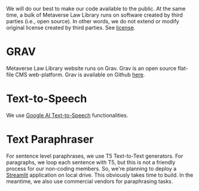 We will do our best to make our code available to the public. At the same time, a bulk of Metaverse Law Library runs on software created by third parties (i.e., open source). In other words, we do not extend or modify original license created by third parties. See <a href="https://github.com/metaverselaw/lawlib/blob/main/LICENSE">license</a>.

# GRAV
Metaverse Law Library website runs on Grav. Grav is an open source flat-file CMS web-platform. Grav is available on Github <a href="https://github.com/getgrav/grav" target="_blank">here</a>.

# Text-to-Speech
We use <a href="https://cloud.google.com/text-to-speech" target="_blank">Google AI Text-to-Speech</a> functionalities.

# Text Paraphraser
For sentence level paraphrases, we use T5 Text-to-Text generators. For paragraphs, we loop each sentence with T5, but this is not a friendly process for our non-coding members. So, we're planning to deploy a <a href="https://streamlit.io" target="_blank">Streamlit</a> application on local drive. This obviously takes time to build. In the meantime, we also use commercial vendors for paraphrasing tasks.
